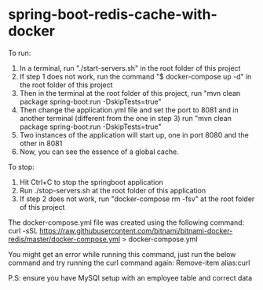 # spring-boot-redis-cache-with-docker

To run:

1. In a terminal, run "./start-servers.sh" in the root folder of this project
2. If step 1 does not work, run the command "$ docker-compose up -d" in the root folder of this project
3. Then in the terminal at the root folder of this project, run "mvn clean package spring-boot:run -DskipTests=true"
4. Then change the application.yml file and set the port to 8081 and in another terminal (different from the one in step 3) run "mvn clean package spring-boot:run -DskipTests=true"
5. Two instances of the application will start up, one in port 8080 and the other in 8081
6. Now, you can see the essence of a global cache.

To stop:

1. Hit Ctrl+C to stop the springboot application
2. Run ./stop-servers.sh at the root folder of this application
3. If step 2 does not work, run "docker-compose rm -fsv" at the root folder of this project

The docker-compose.yml file was created using the following command:
curl -sSL https://raw.githubusercontent.com/bitnami/bitnami-docker-redis/master/docker-compose.yml > docker-compose.yml

You might get an error while running this command, just run the below command and try running the curl command again:
Remove-item alias:curl

P.S: ensure you have MySQl setup with an employee table and correct data
